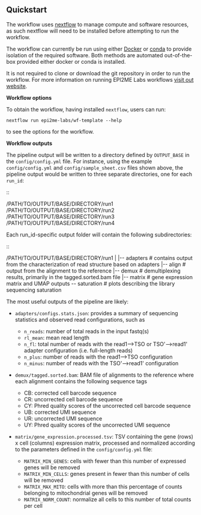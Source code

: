 ## Quickstart

The workflow uses [nextflow](https://www.nextflow.io/) to manage compute and 
software resources, as such nextflow will need to be installed before attempting
to run the workflow.

The workflow can currently be run using either
[Docker](https://www.docker.com/products/docker-desktop) or
[conda](https://docs.conda.io/en/latest/miniconda.html) to provide isolation of
the required software. Both methods are automated out-of-the-box provided
either docker or conda is installed.

It is not required to clone or download the git repository in order to run the workflow.
For more information on running EPI2ME Labs workflows [visit out website](https://labs.epi2me.io/wfindex).

**Workflow options**

To obtain the workflow, having installed `nextflow`, users can run:

```
nextflow run epi2me-labs/wf-template --help
```

to see the options for the workflow.

**Workflow outputs**

The pipeline output will be written to a directory defined by ``OUTPUT_BASE`` in the ``config/config.yml`` file. For instance, using the example ``config/config.yml`` and ``config/sample_sheet.csv`` files shown above, the pipeline output would be written to three separate directories, one for each ``run_id``:

::

   /PATH/TO/OUTPUT/BASE/DIRECTORY/run1
   /PATH/TO/OUTPUT/BASE/DIRECTORY/run2
   /PATH/TO/OUTPUT/BASE/DIRECTORY/run3
   /PATH/TO/OUTPUT/BASE/DIRECTORY/run4

Each run_id-specific output folder will contain the following subdirectories:

::

   /PATH/TO/OUTPUT/BASE/DIRECTORY/run1
   |
   |-- adapters   # contains output from the characterization of read structure based on adapters
   |-- align      # output from the alignment to the reference
   |-- demux      # demultiplexing results, primarily in the tagged.sorted.bam file
   |-- matrix     # gene expression matrix and UMAP outputs
   \-- saturation # plots describing the library sequencing saturation

The most useful outputs of the pipeline are likely:

* ``adapters/configs.stats.json``: provides a summary of sequencing statistics and observed read configurations, such as

  - ``n_reads``: number of total reads in the input fastq(s)
  - ``rl_mean``: mean read length
  - ``n_fl``: total number of reads with the read1-->TSO or TSO'-->read1' adapter configuration (i.e. full-length reads)
  - ``n_plus``: number of reads with the read1-->TSO configuration
  - ``n_minus``: number of reads with the TSO'-->read1' configuration

* ``demux/tagged.sorted.bam``: BAM file of alignments to the reference where each alignment contains the following sequence tags

  - CB: corrected cell barcode sequence
  - CR: uncorrected cell barcode sequence
  - CY: Phred quality scores of the uncorrected cell barcode sequence
  - UB: corrected UMI sequence
  - UR: uncorrected UMI sequence
  - UY: Phred quality scores of the uncorrected UMI sequence

* ``matrix/gene_expression.processed.tsv``: TSV containing the gene (rows) x cell (columns) expression matrix, processed and normalized according to the parameters defined in the ``config/config.yml`` file:

  - ``MATRIX_MIN_GENES``: cells with fewer than this number of expressed genes will be removed
  - ``MATRIX_MIN_CELLS``: genes present in fewer than this number of cells will be removed
  - ``MATRIX_MAX_MITO``: cells with more than this percentage of counts belonging to mitochondrial genes will be removed
  - ``MATRIX_NORM_COUNT``: normalize all cells to this number of total counts per cell
